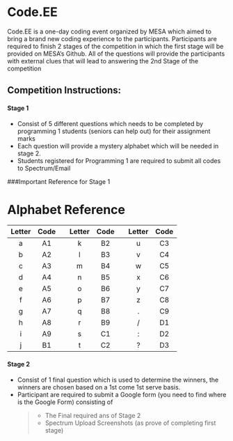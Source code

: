 # Code.EE

Code.EE is a one-day coding event organized by MESA which aimed to bring a brand new coding experience to the participants. Participants are required to finish 2 stages of the competition in which the first stage will be provided on MESA’s Github. All of the questions will provide the participants with external clues that will lead to answering the 2nd Stage of the competition

## Competition Instructions:

#### Stage 1

- Consist of 5 different questions which needs to be completed by programming 1 students (seniors can help out) for their assignment marks
- Each question will provide a mystery alphabet which will be needed in stage 2.
- Students registered for Programming 1 are required to submit all codes to Spectrum/Email

###Important Reference for Stage 1

# Alphabet Reference

| Letter | Code |     | Letter | Code |     | Letter | Code |        
|  :-:   | :-:  | :-: |   :-:  | :-:  | :-: |   :-:  | :-:  |
|   a    |  A1  |     |   k    |  B2  |     |    u   |  C3  |
|   b    |  A2  |     |   l    |  B3  |     |    v   |  C4  |
|   c    |  A3  |     |   m    |  B4  |     |    w   |  C5  |
|   d    |  A4  |     |   n    |  B5  |     |    x   |  C6  |
|   e    |  A5  |     |   o    |  B6  |     |    y   |  C7  |
|   f    |  A6  |     |   p    |  B7  |     |    z   |  C8  |
|   g    |  A7  |     |   q    |  B8  |     |    .   |  C9  |
|   h    |  A8  |     |   r    |  B9  |     |    /   |  D1  |
|   i    |  A9  |     |   s    |  C1  |     |    :   |  D2  |
|   j    |  B1  |     |   t    |  C2  |     |    ?   |  D3  |




 







#### Stage 2

- Consist of 1 final question which is used to determine the winners, the winners are chosen based on a 1st come 1st serve basis.
- Participant are required to submit a Google form (you need to find where is the Google Form) consisting of
  > - The Final required ans of Stage 2
  > - Spectrum Upload Screenshots (as prove of completing first stage)
